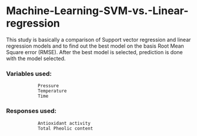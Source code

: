# Machine-Learning-SVM-vs.-Linear-regression
This study is basically a comparison of Support vector regression and linear regression models and to find out the best model on the basis Root Mean Square error (RMSE). After the best model is selected, prediction is done with the model selected.
###			Variables used: 
  				Pressure
  				Temperature
  				Time
###			Responses used:
  				Antioxidant activity
  				Total Pheolic content
